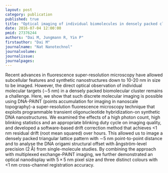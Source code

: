 ```yaml
---
layout: post
category: publication
published: true
title: "Optical imaging of individual biomolecules in densely packed clusters."
date: 2016-07-04 12:00:00
pmid: 27376244
authors: "Dai M, Jungmann R, Yin P"
firstauthor: "Dai M"
journalname: "Nat Nanotechnol"
journalvolume: 
journalissue: 
journalpages: 
---
```


Recent advances in fluorescence super-resolution microscopy have allowed subcellular features and synthetic nanostructures down to 10-20 nm in size to be imaged. However, the direct optical observation of individual molecular targets (∼5 nm) in a densely packed biomolecular cluster remains a challenge. Here, we show that such discrete molecular imaging is possible using DNA-PAINT (points accumulation for imaging in nanoscale topography)-a super-resolution fluorescence microscopy technique that exploits programmable transient oligonucleotide hybridization-on synthetic DNA nanostructures. We examined the effects of a high photon count, high blinking statistics and an appropriate blinking duty cycle on imaging quality, and developed a software-based drift correction method that achieves &lt;1 nm residual drift (root mean squared) over hours. This allowed us to image a densely packed triangular lattice pattern with ∼5 nm point-to-point distance and to analyse the DNA origami structural offset with ångström-level precision (2 Å) from single-molecule studies. By combining the approach with multiplexed exchange-PAINT imaging, we further demonstrated an optical nanodisplay with 5 × 5 nm pixel size and three distinct colours with &lt;1 nm cross-channel registration accuracy.

